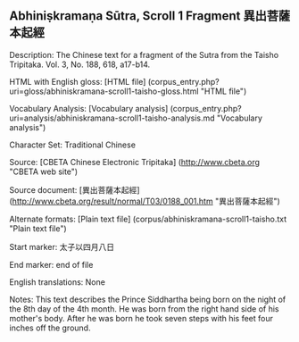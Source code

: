 ## Abhiniṣkramaṇa Sūtra, Scroll 1 Fragment 異出菩薩本起經

Description: The Chinese text for a fragment of the Sutra from the Taisho Tripitaka. Vol. 3, No. 188, 618, a17-b14.

HTML with English gloss: [HTML file] (corpus_entry.php?uri=gloss/abhiniskramana-scroll1-taisho-gloss.html "HTML file")

Vocabulary Analysis: [Vocabulary analysis] (corpus_entry.php?uri=analysis/abhiniskramana-scroll1-taisho-analysis.md "Vocabulary analysis")

Character Set: Traditional Chinese

Source: [CBETA Chinese Electronic Tripitaka] (http://www.cbeta.org "CBETA web site")

Source document: [異出菩薩本起經] (http://www.cbeta.org/result/normal/T03/0188_001.htm "異出菩薩本起經")

Alternate formats: [Plain text file] (corpus/abhiniskramana-scroll1-taisho.txt "Plain text file")

Start marker: 太子以四月八日

End marker: end of file

English translations: None

Notes: This text describes the Prince Siddhartha being born on the night of the 8th day of the 4th month. He was born from the right hand side of his mother's body. After he was born he took seven steps with his feet four inches off the ground.


